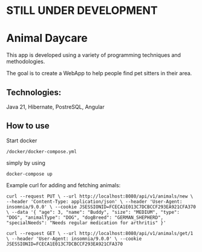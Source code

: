 # STILL UNDER DEVELOPMENT

# Animal Daycare

This app is developed using a variety of programming techniques and methodologies.

The goal is to create a WebApp to help people find pet sitters in their area.


## Technologies:

Java 21,
Hibernate, 
PostreSQL,
Angular

## How to use

Start docker

`/docker/docker-compose.yml`

simply by using

`docker-compose up`

Example curl for adding and fetching animals:

`curl --request PUT \
--url http://localhost:8080/api/v1/animals/new \
--header 'Content-Type: application/json' \
--header 'User-Agent: insomnia/9.0.0' \
--cookie JSESSIONID=FCECA1E013C7DCBCCF293EA921CFA370 \
--data '{
"age": 3,
"name": "Buddy",
"size": "MEDIUM",
"type": "DOG",
"animalType": "DOG",
"dogBreed": "GERMAN_SHEPHERD",
"specialNeeds": "Needs regular medication for arthritis"
}'`

`curl --request GET \
--url http://localhost:8080/api/v1/animals/get/1 \
--header 'User-Agent: insomnia/9.0.0' \
--cookie JSESSIONID=FCECA1E013C7DCBCCF293EA921CFA370`